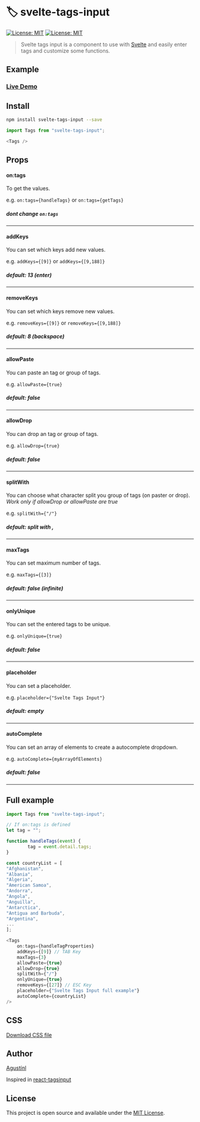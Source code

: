 # 🏷️ svelte-tags-input

[![License: MIT](https://img.shields.io/npm/v/svelte-tags-input.svg)](https://www.npmjs.com/package/svelte-tags-input)
[![License: MIT](https://img.shields.io/badge/License-MIT-blue.svg)](https://opensource.org/licenses/MIT)

> Svelte tags input is a component to use with [Svelte](https://svelte.dev/) and easily enter tags and customize some functions.

## Example

### [Live Demo](https://svelte-tags-input-example.now.sh/)

## Install

```bash
npm install svelte-tags-input --save
```

```javascript
import Tags from "svelte-tags-input";

<Tags />
```

## Props

#### on:tags
To get the values.

e.g. `on:tags={handleTags}` or `on:tags={getTags}`

##### **dont change `on:tags`**
---

#### addKeys
You can set which keys add new values.

e.g. `addKeys={[9]}` or `addKeys={[9,188]}`

##### **default: 13 (enter)**
---

#### removeKeys
You can set which keys remove new values.

e.g. `removeKeys={[9]}` or `removeKeys={[9,188]}`

##### **default: 8 (backspace)**
---

#### allowPaste
You can paste an tag or group of tags.

e.g. `allowPaste={true}`

##### **default: false**
---

#### allowDrop
You can drop an tag or group of tags.

e.g. `allowDrop={true}`

##### **default: false**
---

#### splitWith
You can choose what character split you group of tags (on paster or drop).
*Work only if allowDrop or allowPaste are true*

e.g. `splitWith={"/"}`

##### **default: split with ,**
---

#### maxTags
You can set maximum number of tags.

e.g. `maxTags={[3]}`

##### **default: false (infinite)**
---

#### onlyUnique
You can set the entered tags to be unique.

e.g. `onlyUnique={true}`

##### **default: false**
---

#### placeholder
You can set a placeholder.

e.g. `placeholder={"Svelte Tags Input"}`

##### **default: empty**
---

#### autoComplete
You can set an array of elements to create a autocomplete dropdown.

e.g. `autoComplete={myArrayOfElements}`

##### **default: false**
---

## Full example

```javascript
import Tags from "svelte-tags-input";

// If on:tags is defined
let tag = "";

function handleTags(event) {
		tag = event.detail.tags;
}

const countryList = [
"Afghanistan",
"Albania",
"Algeria",
"American Samoa",
"Andorra",
"Angola",
"Anguilla",
"Antarctica",
"Antigua and Barbuda",
"Argentina",
...
];

<Tags
    on:tags={handleTagProperties}
    addKeys={[9]} // TAB Key
    maxTags={3}
    allowPaste={true}
    allowDrop={true}
    splitWith={"/"}
    onlyUnique={true}
    removeKeys={[27]} // ESC Key
    placeholder={"Svelte Tags Input full example"}
    autoComplete={countryList}
/>
```

## CSS

<a href="https://svelte-tags-input-example.now.sh/svelte-tags-input-css.css" download>Download CSS file</a>

## Author

[Agustínl](https://www.agustinl.dev/)

Inspired in [react-tagsinput](https://github.com/olahol/react-tagsinput)

## License

This project is open source and available under the [MIT License](LICENSE).